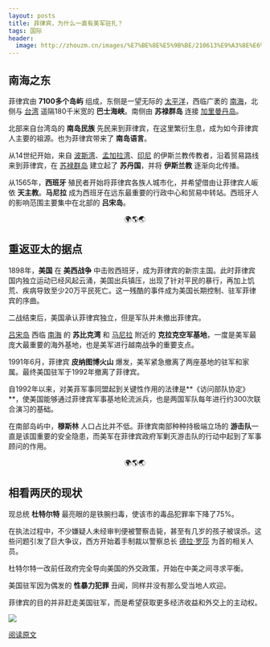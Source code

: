 ```yaml
---
layout: posts
title: 菲律宾，为什么一直有美军驻扎？
tags: 国际
header: 
  image: http://zhouzm.cn/images/%E7%BE%8E%E5%9B%BE/210613%E9%A3%8E%E6%99%AF.jpg
---
```





## 南海之东

菲律宾由 **7100多个岛屿** 组成，东侧是一望无际的 <u>太平洋</u>，西临广袤的 <u>南海</u>，北侧与 <u>台湾</u> 遥隔180千米宽的 **巴士海峡**。南侧由 **苏禄群岛** 连接 <u>加里曼丹岛</u>。

北部来自台湾岛的 **南岛民族** 先民来到菲律宾，在这里繁衍生息，成为如今菲律宾人主要的祖源。也为菲律宾带来了 **南岛语言**。

从14世纪开始，来自 <u>波斯湾</u>、<u>孟加拉湾</u>、<u>印尼</u> 的伊斯兰教传教者，沿着贸易路线来到菲律宾，在 <u>苏禄群岛</u> 建立起了 **苏丹国**，并将 **伊斯兰教** 逐渐向北传播。

从1565年，**西班牙** 殖民者开始将菲律宾各族人城市化，并希望借由让菲律宾人皈依 **天主教**。**马尼拉** 成为西班牙在远东最重要的行政中心和贸易中转站。西班牙人的影响范围主要集中在北部的 **吕宋岛**。

<center>🌍🌎🌏</center>

## 重返亚太的据点

1898年，**美国** 在 **美西战争** 中击败西班牙，成为菲律宾的新宗主国。此时菲律宾国内独立运动已经风起云涌，美国出兵镇压，出现了针对平民的暴行，再加上饥荒、疾病导致至少20万平民死亡。这一残酷的事件成为美国长期控制、驻军菲律宾的序曲。

二战结束后，美国承认菲律宾独立，但是军队并未撤出菲律宾。

<u>吕宋岛</u> 西临 <u>南海</u> 的 **苏比克湾** 和 <u>马尼拉</u> 附近的 **克拉克空军基地**，一度是美军最庞大最重要的海外基地，也是美军进行越南战争的重要支点。

1991年6月，菲律宾 **皮纳图博火山** 爆发，美军紧急撤离了两座基地的驻军和家属。最终美国驻军于1992年撤离了菲律宾。

自1992年以来，对美菲军事同盟起到关键性作用的法律是**《访问部队协定》**，使美国能够通过菲律宾军事基地轮流派兵，也是两国军队每年进行约300次联合演习的基础。

在南部岛屿中，**穆斯林** 人口占比并不低。菲律宾南部种种持极端立场的 **游击队**一直是该国重要的安全隐患，而美军在菲律宾政府军剿灭游击队的行动中起到了军事顾问的作用。

<center>🌍🌎🌏</center>

## 相看两厌的现状

现总统 **杜特尔特** 最亮眼的是铁腕扫毒，使该市的毒品犯罪率下降了75%。

在执法过程中，不少嫌疑人未经审判便被警察击毙，甚至有几岁的孩子被误杀。这些问题引发了巨大争议，西方开始着手制裁以警察总长 <u>德拉·罗莎</u> 为首的相关人员。

杜特尔特一改前任政府完全导向美国的外交政策，开始在中美之间寻求平衡。

美国驻军因为偶发的 **性暴力犯罪** 丑闻，同样并没有那么受当地人欢迎。

菲律宾的目的并非赶走美国驻军，而是希望获取更多经济收益和外交上的主动权。

![](http://zhouzm.cn/DailyRead/assets/images/210613-%E8%8F%B2%E5%BE%8B%E5%AE%BE.webp)



[阅读原文](https://mp.weixin.qq.com/s/3Mi0mR9VALBT_8WiZs4Smg)